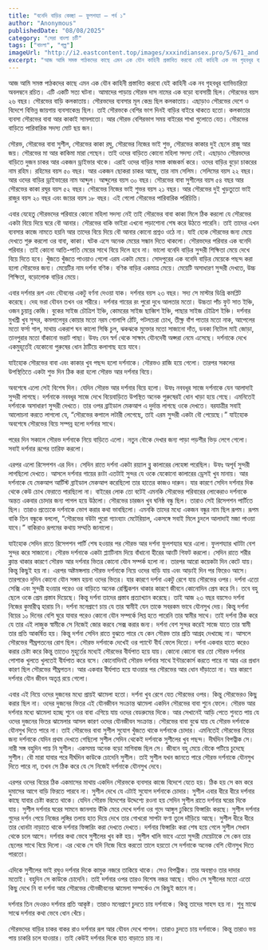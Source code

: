 ```yaml
---
title: "বনেদি বাড়ির কেচ্ছা – ফুলশয্যা – পর্ব ১"
author: "Anonymous"
publishedDate: "08/08/2025"
category: "সেরা বাংলা চটি"
tags: ["বাংলা", "গল্প"]
imageUrl: "http://i2.eastcontent.top/images/xxxindiansex.pro/5/671_and.jpg"
excerpt: "আজ আমি সমস্ত পাঠকদের কাছে এমন এক যৌন কাহিনী প্রস্তাবিত করবো যেই কাহিনী এক নব গৃহবধূর ব্যাভিচারিতা অবলম্বনে রচিত। এটি একটি সত্য ঘটনা। আমাদের পাড়ায় সৌরভ দাস নামের এক বড়ো ব্যবসায়ী ছিল। সৌরভের বয়স ২৬ বছর।..."
---
```


আজ আমি সমস্ত পাঠকদের কাছে এমন এক যৌন কাহিনী প্রস্তাবিত করবো যেই কাহিনী এক নব গৃহবধূর ব্যাভিচারিতা অবলম্বনে রচিত। এটি একটি সত্য ঘটনা। আমাদের পাড়ায় সৌরভ দাস নামের এক বড়ো ব্যবসায়ী ছিল। সৌরভের বয়স ২৬ বছর। সৌরভের বাড়ি কলকাতায়। সৌরভদের ব্যবসার মূল কেন্দ্র ছিল কলকাতায়। এছাড়াও সৌরভের দেশে ও বিদেশে বিভিন্ন জায়গায় ব্যবসাকেন্দ্র ছিল। তাই সৌরভকে বেশির ভাগ দিনই বাড়ির বাইরে থাকতে হতো। কলকাতার ব্যবসা সৌরভের বাবা আর কাকাই সামলাতো। আর সৌরভ বেশিরভাগ সময় বাইরের শাখা গুলোতে যেত। সৌরভের বাড়িতে পারিবারিক সদস্য মোট ছয় জন।


সৌরভ, সৌরভের বাবা সুশীল, সৌরভের কাকা রঘু, সৌরভের নিজের ভাই শুভ, সৌরভের কাকার দুই ছেলে রাজু আর জয়। সৌরভের মা আর কাকিমা মারা গেছেন। তাই ওদের বাড়িতে কোনো মহিলা সদস্য নেই। এছাড়াও সৌরভদের বাড়িতে দুজন চাকর আর একজন ড্রাইভার থাকে। এরাই ওদের বাড়ির সমস্ত কাজকর্ম করে। ওদের বাড়ির বুড়ো চাকরের নাম রহিম। রহিমের বয়স ৫০ বছর। আর একজন ছোকরা চাকর আছে, তার নাম সেলিম। সেলিমের বয়স ২২ বছর। আর ওদের বাড়ির ড্রাইভারের নাম আব্দুল। আব্দুলের বয়স ৩০ বছর। সৌরভের বাবা সুশীলের বয়স ৫৪ বছর আর সৌরভের কাকা রঘুর বয়স ৫২ বছর। সৌরভের নিজের ভাই শুভর বয়স ২১ বছর। আর সৌরভের দুই খুড়তুতো ভাই রাজুর বয়স ২০ বছর এবং জয়ের বয়স ১৮ বছর। এই গেলো সৌরভের পারিবারিক পরিচিতি।


এবার যেহেতু সৌরভদের পরিবারে কোনো মহিলা সদস্য নেই তাই সৌরভের বাবা কাকা মিলে ঠিক করলো যে সৌরভের একটা বিয়ে দিয়ে ঘরে বৌ আনার। সৌরভের বাকি ভাইরা এখনো পড়াশোনা শেষ করে উঠতে পারেনি। তাই তাদের এখন ব্যবসার কাজে নামতে হয়নি আর তাদের বিয়ে দিয়ে বৌ আনার কোনো প্রশ্নও ওঠে না। যাই হোক সৌরভের জন্য মেয়ে দেখতে শুরু করলো ওর বাবা, কাকা। ঘটক এসে অনেক মেয়ের সন্ধান দিতে থাকলো। সৌরভদের পরিবার এক বনেদি পরিবার। তাই কোনো আতি-পাতি মেয়ের সাথে বিয়ে দিলে হবে না। ভালো বনেদি বাড়ির সুন্দরী শিক্ষিতা মেয়ে দেখে বিয়ে দিতে হবে। খুঁজতে খুঁজতে পাওয়াও গেলো এরম একটা মেয়ে। সোদপুরের এক বনেদি বাড়ির মেয়েকে পছন্দ করা হলো সৌরভের জন্য। মেয়েটির নাম দর্শনা বণিক। বণিক বাড়ির একমাত্র মেয়ে। মেয়েটি অসাধারণ সুন্দরী দেখতে, উচ্চ শিক্ষিতা, বড়োলোক বাড়ির মেয়ে।


এবার দর্শনার রূপ এবং যৌবনের একটু বর্ণনা দেওয়া যাক। দর্শনার বয়স ২৩ বছর। সদ্য সে মাস্টার ডিগ্রি কমপ্লিট করেছে। দেহ ভরা যৌবন তখন ওর শরীরে। দর্শনার গায়ের রং পুরো দুধে আলতার মতো। উচ্চতা পাঁচ ফুট সাত ইঞ্চি, ওজন চুয়ান্ন কেজি। বুকের সাইজ চৌত্রিশ ইঞ্চি, কোমরের সাইজ ছাব্বিশ ইঞ্চি, পাছার সাইজ চৌত্রিশ ইঞ্চি। দর্শনার মুখশ্রী খুব সুন্দর, কমলালেবুর কোয়ার মতো নরম গোলাপি ঠোঁট, পটলচেরা চোখ, তীক্ষ্ণ বাঁশ পাতার মতো নাক, আপেলের মতো ফর্সা গাল, মাথায় একরাশ ঘন কালো সিল্কি চুল, ঝকঝকে মুক্তোর মতো সাজানো দাঁত, ডবকা নিটোল মাই জোড়া, তানপুরার মতো বাঁকানো ভরাট পাছা। উফঃ যেন স্বর্গ থেকে সাক্ষাৎ যৌনদেবী অপ্সরা নেমে এসেছে। দর্শনাকে দেখে একমুহূর্তেই যেকোনো পুরুষের ধোন ঠাটিয়ে কলাগাছ হয়ে যাবে।


যাইহোক সৌরভের বাবা এবং কাকার খুব পছন্দ হলো দর্শনাকে। সৌরভও রাজি হয়ে গেলো। তারপর সকলের উপস্থিতিতে একটা শুভ দিন ঠিক করা হলো সৌরভ আর দর্শনার বিয়ে।


অবশেষে এলো সেই বিশেষ দিন। যেদিন সৌরভ আর দর্শনার বিয়ে হলো। উফঃ নববধূর সাজে দর্শনাকে যেন আলাদাই সুন্দরী লাগছে। দর্শনাকে নববধূর সাজে দেখে বিয়েবাড়িতে উপস্থিত অনেক পুরুষেরই ধোন খাড়া হয়ে গেছে। এমনিতেই দর্শনাকে অসাধারণ সুন্দরী দেখতে। তার ওপর ব্রাইডাল মেকআপ এ দুর্দান্ত লাগছে ওকে দেখতে। বরযাত্রীর সবাই আলোচনা করতে লাগলো যে, “সৌরভের কপালে লটারী লেগেছে, তাই এরম সুন্দরী একটা বৌ পেয়েছে।” যাইহোক অবশেষে সৌরভের বিয়ে সম্পন্ন হলো দর্শনার সাথে।


পরের দিন সকালে সৌরভ দর্শনাকে নিয়ে বাড়িতে এলো। নতুন বৌকে দেখার জন্য পাড়া পড়শীর ভিড় লেগে গেলো। সবাই দর্শনার রূপের তারিফ করলো।


এরপর এলো রিসেপশন এর দিন। সেদিন রাতে দর্শনা একটা রয়্যাল ব্লু কালারের লেহেঙ্গা পরেছিল। উফঃ অপূর্ব সুন্দরী লাগছিলো দেখতে। আসলে দর্শনার গায়ের রংটা এতটাই সুন্দর যে ওকে যেকোনো কালারের ড্রেসই খুব মানায়। আর দর্শনাকে যে মেকআপ আর্টিস্ট ব্রাইডাল মেকআপ করেছিলো তার হাতের কাজও দারুন। যার কারণে সেদিন দর্শনার দিক থেকে কেউ চোখ ফেরাতে পারছিলো না। বাইরের লোক তো বটেই এমনকি সৌরভের পরিবারের লোকেরাও দর্শনাকে অন্তত একবার চোদার জন্য পাগল হয়ে উঠলো। সৌরভের চারজন খুব ঘনিষ্ঠ বন্ধু ছিল। তারাও সেই রিসেপশন পার্টিতে ছিল। তারাও প্রত্যেকে দর্শনাকে ভোগ করার কথা ভাবছিলো। এমনকি তাদের মধ্যে একজন বন্ধুর নাম ছিল রূপম। রূপম বাকি তিন বন্ধুকে বললো, “সৌরভের বউটা পুরো গ্যাংব্যাং মেটেরিয়াল, একসঙ্গে সবাই মিলে চুদলে আলাদাই মজা পাওয়া যাবে।” বাকিরাও রূপমের কথায় সম্মতি জানালো।


যাইহোক সেদিন রাতে রিসেপশন পার্টি শেষ হওয়ার পর সৌরভ আর দর্শনা ফুলশয্যার ঘরে এলো। ফুলশয্যার খাটটা বেশ সুন্দর করে সাজানো। সৌরভ দর্শনাকে একটা প্ল্যাটিনাম দিয়ে বাঁধানো হীরের আংটি গিফট করলো। সেদিন রাতে শরীর ক্লান্ত থাকার কারণে সৌরভ আর দর্শনার ভিতর কোনো যৌন সম্পর্ক হলো না। তারপর আরো কয়েকটা দিন কেটে যায়। কিন্তু কিছুই হয় না। এরপর অষ্টমঙ্গলায় সৌরভ দর্শনাকে নিয়ে ওদের বাড়ি যায় এবং আড়াই দিন পর ফিরেও আসে। তারপরেও দুদিন কোনো যৌন সঙ্গম হয়না ওদের ভিতর। যার কারণে দর্শনা একটু রেগে যায় সৌরভের ওপর। দর্শনা এতো সেক্সি এবং সুন্দরী হওয়ার পরেও ওর বাড়িতে অনেক রেস্ট্রিকশন থাকার কারণে জীবনে কোনোদিন প্রেম করে নি। তবে বহু ছেলে ওকে প্রেম প্রস্তাব দিয়েছে। কিন্তু দর্শনা তাদের প্রস্তাব প্রত্যাখ্যান করেছে। তাই আজ ২৩ বছর বয়সেও দর্শনা নিজের কুমারীত্ব হারায় নি। দর্শনা মনেপ্রাণে চায় যে তার স্বামীই যেন তাকে সবরকম ভাবে যৌনসুখ দেয়। কিন্তু দর্শনা বিয়ের ১০ দিনের বেশি ঘুরে যাবার পরেও কোনো যৌন সম্পর্কে লিপ্ত হতে পারেনি তার স্বামীর সাথে। তাই দর্শনা ঠিক করে যে তার এই লাজুক স্বামীকে সে নিজেই জোর করবে সেক্স করার জন্য। দর্শনা বেশ সুন্দর করেই সাজে যাতে তার স্বামী তার প্রতি আকর্ষিত হয়। কিন্তু দর্শনা সেদিন রাতে বুঝতে পারে যে কেন সৌরভ তার প্রতি আগ্রহ দেখাচ্ছে না। আসলে সৌরভের শীঘ্রপতনের রোগ ছিল। সৌরভ দর্শনাকে দেখেই ওর প্যান্টে বীর্য ফেলে দিতো। দর্শনা একবার হাতে করেও করার চেষ্টা করে কিন্তু তাতেও মুহূর্তের মধ্যেই সৌরভের বীর্যপাত হয়ে যায়। কোনো কোনো বার তো সৌরভ দর্শনার পোশাক খুলতে খুলতেই বীর্যপাত করে বসে। কোনোদিনই সৌরভ দর্শনার সাথে ইন্টারকোর্স করতে পারে না আর এর প্রধান কারণ ছিল সৌরভের শীঘ্রপতন। আর একবার বীর্যপাত হয়ে যাওয়ার পর সৌরভের আর ধোন দাঁড়াতো না। যার কারণে দর্শনার যৌন জীবন অতৃপ্ত রয়ে গেলো।


এবার এই নিয়ে ওদের দুজনের মধ্যে প্রায়ই ঝামেলা হতো। দর্শনা খুব রেগে যেত সৌরভের ওপর। কিন্তু সৌরভেরও কিছু করার ছিল না। ওদের দুজনের ভিতর এই যৌনজীবন সংক্রান্ত ঝামেলা একদিন সৌরভের বাবা শুনে ফেলে। সৌরভ আর দর্শনার মধ্যে ঝামেলা হচ্ছে শুনে ওর বাবা এগিয়ে যায় ওদের বেডরুমের দিকে। আর সেখানেই আড়ি পেতে শুনতে পায় যে ওদের দুজনের ভিতর ঝামেলার আসল কারণ ওদের যৌনজীবন সংক্রান্ত। সৌরভের বাবা বুঝে যায় যে সৌরভ দর্শনাকে যৌনসুখ দিতে পারে না। তাই সৌরভের বাবা সুশীল সুযোগ খুঁজতে থাকে দর্শনাকে চোদার। এমনিতেই সৌরভের বিয়ের জন্য দর্শনাকে যেদিন প্রথম দেখতে গেছিলো সুশীল সেদিন থেকেই দর্শনাকে সুশীলের খুব পছন্দ। দীর্ঘদিন বিপত্নীক সে। নারী সঙ্গ বহুদিন পায় নি সুশীল। একসময় অনেক বড়ো মাগিবাজ ছিল সে। জীবনে বহু মেয়ে বৌকে পটিয়ে চুদেছে সুশীল। বৌ মারা যাবার পরে দীর্ঘদিন কাউকে চোদেনি সুশীল। তাই সুশীল যখন জানতে পারে সৌরভ দর্শনাকে যৌনসুখ দিতে পারে না, তখন সে ঠিক করে যে সে নিজেই দর্শনাকে যৌনসুখ দেবে।


এরপর ওদের বিয়ের ঠিক একমাসের মাথায় একদিন সৌরভকে ব্যবসার কাজে বিদেশে যেতে হয়। ঠিক হয় সে কম করে দুমাসের আগে বাড়ি ফিরতে পারবে না। সুশীল দেখে যে এটাই সুযোগ দর্শনাকে চোদার। সুশীল এবার ধীরে ধীরে দর্শনার কাছে যাবার চেষ্টা করতে থাকে। যেদিন সৌরভ বিদেশের উদ্দেশ্যে রওনা হয় সেদিন সুশীল রাতে দর্শনার ঘরের দিকে যায়। সুশীল দর্শনার ঘরের সামনে জানলায় উঁকি মেরে দেখে দর্শনা ওর গুদে আঙ্গুল ঢুকিয়ে ফিঙ্গারিং করছে। সুশীল দর্শনার গুদের দর্শন পেয়ে নিজের লুঙ্গির তলায় হাত দিয়ে দেখে তার গোখরো সাপটা ফণা তুলে দাঁড়িয়ে আছে। সুশীল ধীরে ধীরে তার ধোনটা নাড়াতে থাকে দর্শনার ফিঙ্গারিং করা দেখতে দেখতে। দর্শনার ফিঙ্গারিং করা শেষ হয়ে গেলে সুশীল সেখান থেকে চলে আসে। দর্শনার কথা ভেবে সুশীলের খুব কষ্ট হয়। সুশীল খালি ভাবে এতো সুন্দরী মেয়েটাকে সে কেন তার ছেলের সাথে বিয়ে দিলো। এর থেকে সে যদি নিজে বিয়ে করতো তালে হয়তো সে দর্শনাকে অনেক বেশি যৌনসুখ দিতে পারতো।


এদিকে সুশীলের ভাই রঘুও দর্শনার দিকে কামুক নজরে তাকিয়ে থাকে। সেও বিপত্নীক। তার অবস্থাও তার দাদার মতোই। বহুদিন সে কাউকে চোদেনি। তাই দর্শনার ওপর তারও বিশেষ নজর আছে। যদিও সে সুশীলের মতো এতো কিছু দেখে নি বা দর্শনা আর সৌরভের যৌনজীবনের ঝামেলা সম্পর্কেও সে কিছুই জানে না।


দর্শনার তিন দেওরও দর্শনার প্রতি আকৃষ্ট। তারাও মনেপ্রাণে চুদতে চায় দর্শনাকে। কিন্তু তাদের সাহস হয় না। শুধু মাঝে সাঝে দর্শনার কথা ভেবে ধোন খেঁচে।


সৌরভদের বাড়ির চাকর বাকর রাও দর্শনার রূপ আর যৌবন দেখে পাগল। তারাও চুদতে চায় দর্শনাকে। কিন্তু তারাও ভয় পায় চাকরি চলে যাওয়ার। তাই কেউই দর্শনার দিকে হাত বাড়াতে চায় না।

